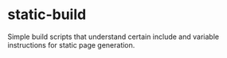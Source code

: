 # static-build
Simple build scripts that understand certain include and variable instructions for static page generation.
